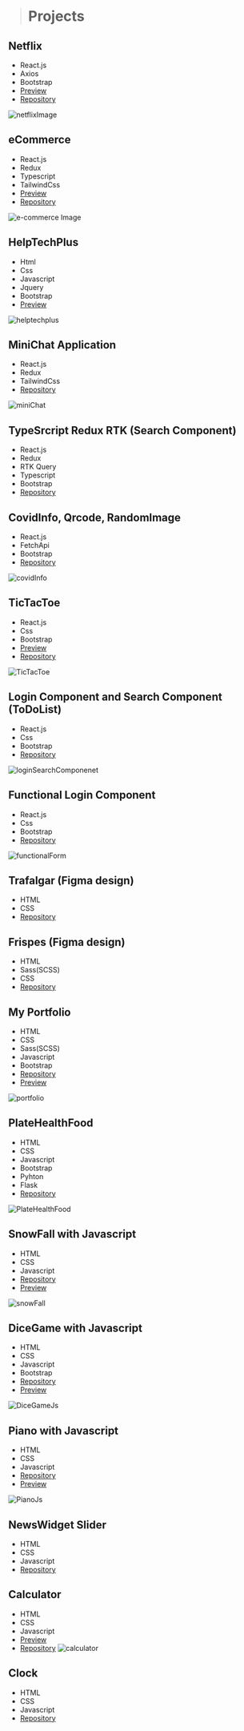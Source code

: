 > # Projects
 
  ## Netflix
  * React.js
  * Axios
  * Bootstrap
  * [Preview](https://netflix-reactjs-app.netlify.app/)
  * [Repository](https://github.com/AghalarYusublu/PragmatechFrontendProject/tree/main/ReactTasks/Netflix%20React/netflix) 
    
  ![netflixImage](https://user-images.githubusercontent.com/54212700/148961780-651a0690-93c9-4a1c-ad6e-c81e0f7e03b3.png)

  ## eCommerce
  * React.js
  * Redux
  * Typescript
  * TailwindCss
  * [Preview](https://thrudark-ecommerce.netlify.app/)
  * [Repository](https://github.com/AghalarYusublu/PragmatechFrontendProject/tree/main/ReactTasks/E-Commerce/e-commerce)
   
  ![e-commerce Image](https://user-images.githubusercontent.com/54212700/148962293-4e600e27-eabb-41c9-897f-ed7c288fae15.png)
  
  ## HelpTechPlus
  * Html
  * Css
  * Javascript
  * Jquery
  * Bootstrap
  * [Preview](https://helptechplus.com/)
   
  ![helptechplus](https://user-images.githubusercontent.com/54212700/148968332-074058d6-9712-4c73-b1c9-ac6010f40a31.png)

  ## MiniChat Application
  * React.js
  * Redux
  * TailwindCss
  * [Repository](https://github.com/AghalarYusublu/PragmatechFrontendProject/tree/main/ReactTasks/React%20Redux%20MiniChat/app)
   
  ![miniChat](https://user-images.githubusercontent.com/54212700/148964329-6f583eeb-8e7f-4ab1-9a0d-6a1b24e19796.png) 
  
  ## TypeSrcript Redux RTK (Search Component)
  * React.js
  * Redux
  * RTK Query
  * Typescript
  * Bootstrap
  * [Repository](https://github.com/AghalarYusublu/PragmatechFrontendProject/tree/main/ReactTasks/Typescript%20Redux%20RTK/app)
   
  ## CovidInfo, Qrcode, RandomImage 
  * React.js
  * FetchApi
  * Bootstrap
  * [Repository](https://github.com/AghalarYusublu/PragmatechFrontendProject/tree/main/ReactTasks/React%20Api/app)
  
  ![covidInfo](https://user-images.githubusercontent.com/54212700/148965722-3d8f1818-3f98-4a11-8522-ddb1e2d961fc.png)
  
  ## TicTacToe
  * React.js
  * Css
  * Bootstrap
  * [Preview](https://tic-tac-toe-game-reactjs-app.netlify.app/)
  * [Repository](https://github.com/AghalarYusublu/PragmatechFrontendProject/tree/main/ReactTasks/React%20Tic%20Tac%20Toe/app)
   
  ![TicTacToe](https://user-images.githubusercontent.com/54212700/148962667-8b5e62d5-4d25-48d9-a3d4-4c66a3a31708.png)

  ## Login Component and Search Component (ToDoList)
  * React.js
  * Css
  * Bootstrap
  * [Repository](https://github.com/AghalarYusublu/PragmatechFrontendProject/tree/main/ReactTasks/React%20Login%20Component/app)
   
  ![loginSearchComponenet](https://user-images.githubusercontent.com/54212700/148963602-2440de9c-4f21-43d7-ac2a-ebc3c805990f.png) 
  
  ## Functional Login Component
  * React.js
  * Css
  * Bootstrap
  * [Repository](https://github.com/AghalarYusublu/PragmatechFrontendProject/tree/main/ReactTasks/React%20Functional%20Component%20Login/app)
   
  ![functionalForm](https://user-images.githubusercontent.com/54212700/148964059-4c368baf-4d7e-4d57-be4e-258a6c03992a.png)
     
  ## Trafalgar (Figma design)
  * HTML
  * CSS
  * [Repository](https://github.com/AghalarYusublu/PragmatechFrontendProject/tree/main/Figma%20Design%20First(Trafalgar))
  
  ## Frispes (Figma design)
  * HTML
  * Sass(SCSS)
  * CSS
  * [Repository](https://github.com/AghalarYusublu/PragmatechFrontendProject/tree/main/Figma%20Design(Frispes))
  
  ## My Portfolio
  * HTML
  * CSS
  * Sass(SCSS)
  * Javascript
  * Bootstrap
  * [Repository](https://github.com/AghalarYusublu/MyPortfolio)
  * [Preview](https://aghalaryusublu.github.io/MyPortfolio/)
   
  ![portfolio](https://user-images.githubusercontent.com/54212700/148970195-422232ac-0d4d-4c95-8fb8-51e3c899747f.png)

  ## PlateHealthFood
  * HTML
  * CSS
  * Javascript
  * Bootstrap
  * Pyhton
  * Flask
  * [Repository](https://github.com/AghalarYusublu/PragmatechFoundationProject/tree/master/Project(Back-end))
  
  ![PlateHealthFood](https://user-images.githubusercontent.com/54212700/148969846-2c65712d-6305-4bdc-b1bc-2388497841f4.png)

  ## SnowFall with Javascript
  * HTML
  * CSS
  * Javascript
  * [Repository](https://github.com/AghalarYusublu/Snow-Fall)
  * [Preview](https://aghalaryusublu.github.io/Snow-Fall/) 
  
  ![snowFall](https://user-images.githubusercontent.com/54212700/148968486-12d40477-1eb0-4c97-90c9-b5c7438e1219.png)
  
  ## DiceGame with Javascript
  * HTML
  * CSS
  * Javascript
  * Bootstrap
  * [Repository](https://github.com/AghalarYusublu/DiceGame)
  * [Preview](https://aghalaryusublu.github.io/PianoJs/) 
  
  ![DiceGameJs](https://user-images.githubusercontent.com/54212700/148969040-1b27ce8c-6f09-4284-bc06-ff28b36396f8.png)

  ## Piano with Javascript
  * HTML
  * CSS
  * Javascript
  * [Repository](https://github.com/AghalarYusublu/PianoJs)
  * [Preview](https://aghalaryusublu.github.io/PianoJs/) 
  
  ![PianoJs](https://user-images.githubusercontent.com/54212700/148969285-ea4eb7ec-a179-4b91-96fa-b62312c0da37.png)

  ## NewsWidget Slider
  * HTML
  * CSS
  * Javascript
  * [Repository](https://github.com/AghalarYusublu/PragmatechFrontendProject/tree/main/JsTasks/News%20Widget%20(Js))
  
  ## Calculator
  * HTML
  * CSS
  * Javascript
  * [Preview](https://animated-calculator-js.netlify.app/) 
  * [Repository](https://github.com/AghalarYusublu/PragmatechFrontendProject/tree/main/JsTasks/Calculator)
  ![calculator](https://user-images.githubusercontent.com/54212700/148970425-70a7c74d-d681-4f80-8a4f-0218c39a8921.png)

  ## Clock
  * HTML
  * CSS
  * Javascript
  * [Repository](https://github.com/AghalarYusublu/PragmatechFrontendProject/tree/main/JsTasks/Js%20clock%20task)


